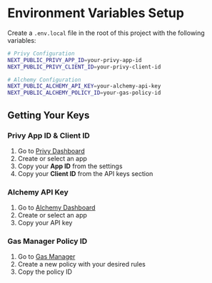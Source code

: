 # Environment Variables Setup

Create a `.env.local` file in the root of this project with the following variables:

```bash
# Privy Configuration
NEXT_PUBLIC_PRIVY_APP_ID=your-privy-app-id
NEXT_PUBLIC_PRIVY_CLIENT_ID=your-privy-client-id

# Alchemy Configuration
NEXT_PUBLIC_ALCHEMY_API_KEY=your-alchemy-api-key
NEXT_PUBLIC_ALCHEMY_POLICY_ID=your-gas-policy-id
```

## Getting Your Keys

### Privy App ID & Client ID
1. Go to [Privy Dashboard](https://dashboard.privy.io/)
2. Create or select an app
3. Copy your **App ID** from the settings
4. Copy your **Client ID** from the API keys section

### Alchemy API Key
1. Go to [Alchemy Dashboard](https://dashboard.alchemy.com/)
2. Create or select an app
3. Copy your API key

### Gas Manager Policy ID
1. Go to [Gas Manager](https://dashboard.alchemy.com/gas-manager)
2. Create a new policy with your desired rules
3. Copy the policy ID

